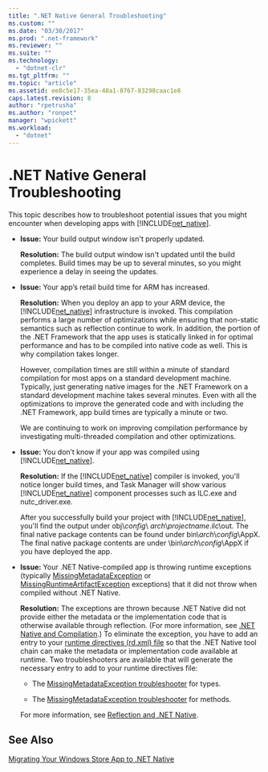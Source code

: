 ```yaml
---
title: ".NET Native General Troubleshooting"
ms.custom: ""
ms.date: "03/30/2017"
ms.prod: ".net-framework"
ms.reviewer: ""
ms.suite: ""
ms.technology: 
  - "dotnet-clr"
ms.tgt_pltfrm: ""
ms.topic: "article"
ms.assetid: ee8c5e17-35ea-48a1-8767-83298caac1e8
caps.latest.revision: 8
author: "rpetrusha"
ms.author: "ronpet"
manager: "wpickett"
ms.workload: 
  - "dotnet"
---
```

# .NET Native General Troubleshooting
This topic describes how to troubleshoot potential issues that you might encounter when developing apps with [!INCLUDE[net_native](../../../includes/net-native-md.md)].  
  
-   **Issue:** Your build output window isn't properly updated.  
  
     **Resolution:** The build output window isn't updated until the build completes. Build times may be up to several minutes, so you might experience a delay in seeing the updates.  
  
-   **Issue:** Your app’s retail build time for ARM has increased.  
  
     **Resolution:** When you deploy an app to your ARM device, the [!INCLUDE[net_native](../../../includes/net-native-md.md)] infrastructure is invoked. This compilation performs a large number of optimizations while ensuring that non-static semantics such as reflection continue to work. In addition, the portion of the .NET Framework that the app uses is statically linked in for optimal performance and has to be compiled into native code as well. This is why compilation takes longer.  
  
     However, compilation times are still within a minute of standard compilation for most apps on a standard development machine.  Typically, just generating native images for the .NET Framework on a standard development machine takes several minutes.  Even with all the optimizations to improve the generated code and with including the .NET Framework, app build times are typically a minute or two.  
  
     We are continuing to work on improving compilation performance by investigating multi-threaded compilation and other optimizations.  
  
-   **Issue:** You don’t know if your app was compiled using [!INCLUDE[net_native](../../../includes/net-native-md.md)].  
  
     **Resolution:** If the [!INCLUDE[net_native](../../../includes/net-native-md.md)] compiler is invoked, you'll notice longer build times, and Task Manager will show various [!INCLUDE[net_native](../../../includes/net-native-md.md)] component processes such as ILC.exe and nutc_driver.exe.  
  
     After you successfully build your project with [!INCLUDE[net_native](../../../includes/net-native-md.md)], you'll find the output under obj\\*config*\ *arch*\\*projectname*.ilc\out.  The final native package contents can be found under bin\\*arch*\\*config*\AppX. The final native package contents are under \bin\\*arch*\\*config*\AppX if you have deployed the app.  
  
-   **Issue:** Your .NET Native-compiled app is throwing runtime exceptions (typically [MissingMetadataException](../../../docs/framework/net-native/missingmetadataexception-class-net-native.md) or [MissingRuntimeArtifactException](../../../docs/framework/net-native/missingruntimeartifactexception-class-net-native.md) exceptions) that it did not throw when compiled without .NET Native.  
  
     **Resolution:** The exceptions are thrown because .NET Native did not provide either the metadata or the implementation code that is otherwise available through reflection. (For more information, see [.NET Native and Compilation](../../../docs/framework/net-native/net-native-and-compilation.md).) To eliminate the exception, you have to add an entry to your [runtime directives (rd.xml) file](../../../docs/framework/net-native/runtime-directives-rd-xml-configuration-file-reference.md) so that the .NET Native tool chain can make the metadata or implementation code available at runtime. Two troubleshooters are available that will generate the necessary entry to add to your runtime directives file:  
  
    -   The [MissingMetadataException troubleshooter](http://dotnet.github.io/native/troubleshooter/type.html) for types.  
  
    -   The [MissingMetadataException troubleshooter](http://dotnet.github.io/native/troubleshooter/method.html) for methods.  
  
     For more information, see [Reflection and .NET Native](../../../docs/framework/net-native/reflection-and-net-native.md).  
  
## See Also  
 [Migrating Your Windows Store App to .NET Native](../../../docs/framework/net-native/migrating-your-windows-store-app-to-net-native.md)
